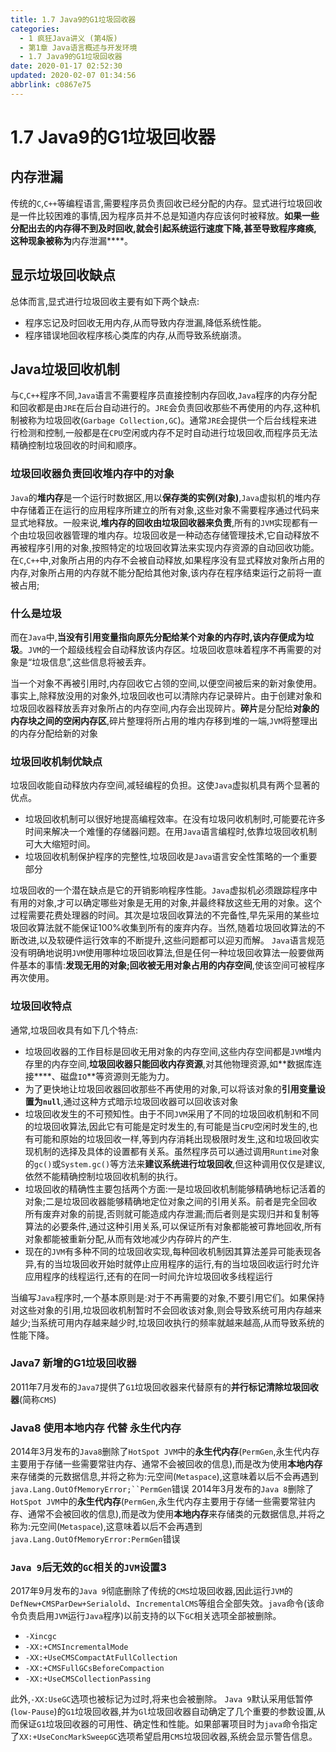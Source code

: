 ```yaml
---
title: 1.7 Java9的G1垃圾回收器
categories: 
  - 1 疯狂Java讲义 (第4版)
  - 第1章 Java语言概述与开发环境
  - 1.7 Java9的G1垃圾回收器
date: 2020-01-17 02:52:30
updated: 2020-02-07 01:34:56
abbrlink: c0867e75
---
```

# 1.7 Java9的G1垃圾回收器
## 内存泄漏
传统的`C`,`C++`等编程语言,需要程序员负责回收已经分配的内存。显式进行垃圾回收是一件比较困难的事情,因为程序员并不总是知道内存应该何时被释放。**如果一些分配出去的内存得不到及时回收,就会引起系统运行速度下降,甚至导致程序瘫痪,这种现象被称为**内存泄漏****。
## 显示垃圾回收缺点
总体而言,显式进行垃圾回收主要有如下两个缺点:
- 程序忘记及时回收无用内存,从而导致内存泄漏,降低系统性能。
- 程序错误地回收程序核心类库的内存,从而导致系统崩溃。

## Java垃圾回收机制
与`C`,`C++`程序不同,`Java`语言不需要程序员直接控制内存回收,`Java`程序的内存分配和回收都是由`JRE`在后台自动进行的。`JRE`会负责回收那些不再使用的内存,这种机制被称为垃圾回收(`Garbage Collection,GC`)。通常`JRE`会提供一个后台线程来进行检测和控制,一般都是在`CPU`空闲或内存不足时自动进行垃圾回收,而程序员无法精确控制垃圾回收的时间和顺序。
### 垃圾回收器负责回收堆内存中的对象
`Java`的**堆内存**是一个运行时数据区,用以**保存类的实例(对象)**,`Java`虚拟机的堆内存中存储着正在运行的应用程序所建立的所有对象,这些对象不需要程序通过代码来显式地释放。一般来说,**堆内存的回收由垃圾回收器来负责**,所有的`JVM`实现都有一个由垃圾回收器管理的堆内存。垃圾回收是一种动态存储管理技术,它自动释放不再被程序引用的对象,按照特定的垃圾回收算法来实现内存资源的自动回收功能。
在`C`,`C++`中,对象所占用的内存不会被自动释放,如果程序没有显式释放对象所占用的内存,对象所占用的内存就不能分配给其他对象,该内存在程序结束运行之前将一直被占用;
### 什么是垃圾
而在`Java`中,**当没有引用变量指向原先分配给某个对象的内存时,该内存便成为垃圾**。`JVM`的一个超级线程会自动释放该内存区。垃圾回收意味着程序不再需要的对象是“垃圾信息”,这些信息将被丢弃。

当一个对象不再被引用时,内存回收它占领的空间,以便空间被后来的新对象使用。事实上,除释放没用的对象外,垃圾回收也可以清除内存记录碎片。由于创建对象和垃圾回收器释放丢弃对象所占的内存空间,内存会出现碎片。**碎片**是分配给**对象的内存块之间的空闲内存区**,碎片整理将所占用的堆内存移到堆的一端,`JVM`将整理出的内存分配给新的对象

### 垃圾回收机制优缺点
垃圾回收能自动释放内存空间,减轻编程的负担。这使`Java`虚拟机具有两个显著的优点。
- 垃圾回收机制可以很好地提高编程效率。在没有垃圾冋收机制时,可能要花许多时间来解决一个难懂的存储器问题。在用`Java`语言编程时,依靠垃圾回收机制可大大缩短时间。
- 垃圾回收机制保护程序的完整性,垃圾回收是`Java`语言安全性策略的一个重要部分

垃圾回收的一个潜在缺点是它的开销影响程序性能。`Java`虚拟机必须跟踪程序中有用的对象,才可以确定哪些对象是无用的对象,并最终释放这些无用的对象。这个过程需要花费处理器的时间。其次是垃圾回收算法的不完备性,早先采用的某些垃圾回收算法就不能保证100%收集到所有的废弃内存。当然,随着垃圾回收算法的不断改进,以及软硬件运行效率的不断提升,这些问题都可以迎刃而解。
`Java`语言规范没有明确地说明`JVM`使用哪种垃圾回收算法,但是仼何一种垃圾回收算法一般要做两件基本的事情:**发现无用的对象;回收被无用对象占用的内存空间**,使该空间可被程序再次使用。
### 垃圾回收特点
通常,垃圾回收具有如下几个特点:
- 垃圾回收器的工作目标是回收无用对象的内存空间,这些内存空间都是`JVM`堆内存里的内存空间,**垃圾回收器只能回收内存资源**,对其他物理资源,如**数据库连接****、磁盘`IO`**等资源则无能为力。
- 为了更快地让垃圾回收器回收那些不再使用的对象,可以将该对象的**引用变量设置为`null`**,通过这种方式暗示垃圾回收器可以回收该对象
- 垃圾回收发生的不可预知性。由于不同`JVM`采用了不同的垃圾回收机制和不同的垃圾回收算法,因此它有可能是定时发生的,有可能是当`CPU`空闲时发生的,也有可能和原始的垃圾回收一样,等到内存消耗出现极限时发生,这和垃圾回收实现机制的选择及具体的设置都有关系。虽然程序员可以通过调用`Runtime`对象的`gc()`或`System.gc()`等方法来**建议系统进行垃圾回收**,但这种调用仅仅是建议,依然不能精确控制垃圾回收机制的执行。
- 垃圾回收的精确性主要包括两个方面:一是垃圾回收机制能够精确地标记活着的对象;二是垃圾回收器能够精确地定位对象之间的引用关系。前者是完全回收所有废弃对象的前提,否则就可能造成内存泄漏;而后者则是实现归并和复制等算法的必要条件,通过这种引用关系,可以保证所有对象都能被可靠地回收,所有对象都能被重新分配,从而有效地减少内存碎片的产生.
- 现在的`JVM`有多种不同的垃圾回收实现,每种回收机制因其算法差异可能表现各异,有的当垃圾回收开始时就停止应用程序的运行,有的当垃圾回收运行时允许应用程序的线程运行,还有的在同一时间允许垃圾回收多线程运行

当编写`Java`程序时,一个基本原则是:对于不再需要的对象,不要引用它们。如果保持对这些对象的引用,垃圾回收机制暂时不会回收该对象,则会导致系统可用内存越来越少;当系统可用内存越来越少时,垃圾回收执行的频率就越来越高,从而导致系统的性能下降。
### Java7 新增的G1垃圾回收器
2011年7月发布的`Java7`提供了`G1`垃圾回收器来代替原有的**并行标记清除垃圾回收器**(简称`CMS`)
### Java8 使用本地内存 代替 永生代内存
2014年3月发布的`Java8`删除了`HotSpot JVM`中的**永生代内存**(`PermGen`,永生代内存主要用于存储一些需要常驻内存、通常不会被回收的信息),而是改为使用**本地内存**来存储类的元数据信息,并将之称为:元空间(`Metaspace`),这意味着以后不会再遇到`java.Lang.OutOfMemoryError;``PermGen`错误
2014年3月发布的`Java 8`删除了`HotSpot JVM`中的**永生代内存**(`PermGen`,永生代内存主要用于存储一些需要常驻内存、通常不会被回收的信息),而是改为使用**本地内存**来存储类的元数据信息,并将之称为:元空间(`Metaspace`),这意味着以后不会再遇到`java.Lang.OutOfMemoryError:PermGen`错误

### `Java 9`后无效的`GC`相关的`JVM`设置3
2017年9月发布的`Java 9`彻底删除了传统的`CMS`垃圾回收器,因此运行`JVM`的`DefNew+CMSParDew+Serialold`、`IncrementalCMS`等组合全部失效。`java`命令(该命令负责启用`JVM`运行`Java`程序)以前支持的以下`GC`相关选项全部被删除。
- `-Xincgc`
- `-XX:+CMSIncrementalMode`
- `-XX:+UseCMSCompactAtFullCollection`
- `-XX:+CMSFullGCsBeforeCompaction`
- `-XX:+UseCMSCollectionPassing`

此外,`-XX:UseGC`选项也被标记为过时,将来也会被删除。
`Java 9`默认采用低暂停(`low-Pause`)的`G1`垃圾回收器,并为`Gl`垃圾回收器自动确定了几个重要的参数设置,从而保证`G1`垃圾回收器的可用性、确定性和性能。如果部署项目时为`java`命令指定了`XX:+UseConcMarkSweepGC`选项希望启用`CMS`垃圾回收器,系统会显示警告信息。
